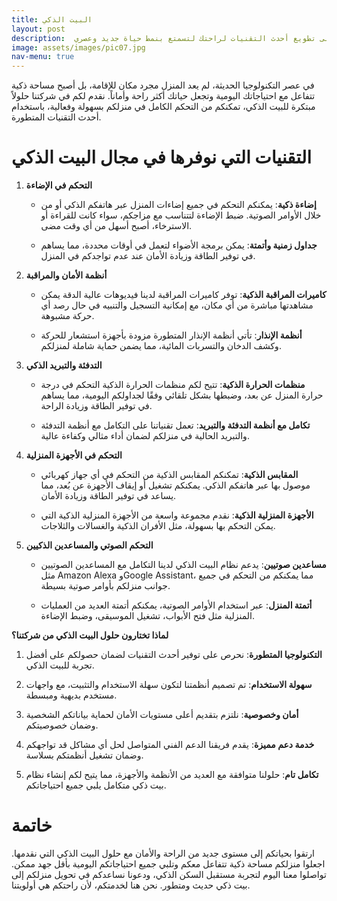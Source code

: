 ```yaml
---
title: البيت الذكي
layout: post
description:  نساعدك على تطويع أحدث التقنيات لراحتك لتسمتع بنمط حياة جديد وعصري
image: assets/images/pic07.jpg
nav-menu: true
---
```



في عصر التكنولوجيا الحديثة، لم يعد المنزل مجرد مكان للإقامة، بل أصبح مساحة ذكية تتفاعل مع احتياجاتك اليومية وتجعل حياتك أكثر راحة وأماناً. نقدم لكم في شركتنا حلولاً مبتكرة للبيت الذكي، تمكنكم من التحكم الكامل في منزلكم بسهولة وفعالية، باستخدام أحدث التقنيات المتطورة.

# التقنيات التي نوفرها في مجال البيت الذكي

1. **التحكم في الإضاءة**

   - **إضاءة ذكية**: يمكنكم التحكم في جميع إضاءات المنزل عبر هاتفكم الذكي أو من خلال الأوامر الصوتية. ضبط الإضاءة لتتناسب مع مزاجكم، سواء كانت للقراءة أو الاسترخاء، أصبح أسهل من أي وقت مضى.

   - **جداول زمنية وأتمتة**: يمكن برمجة الأضواء لتعمل في أوقات محددة، مما يساهم في توفير الطاقة وزيادة الأمان عند عدم تواجدكم في المنزل.

2. **أنظمة الأمان والمراقبة**

   - **كاميرات المراقبة الذكية**: توفر كاميرات المراقبة لدينا فيديوهات عالية الدقة يمكن مشاهدتها مباشرة من أي مكان، مع إمكانية التسجيل والتنبيه في حال رصد أي حركة مشبوهة.

   - **أنظمة الإنذار**: تأتي أنظمة الإنذار المتطورة مزودة بأجهزة استشعار للحركة وكشف الدخان والتسربات المائية، مما يضمن حماية شاملة لمنزلكم.

3. **التدفئة والتبريد الذكي**

   - **منظمات الحرارة الذكية**: تتيح لكم منظمات الحرارة الذكية التحكم في درجة حرارة المنزل عن بعد، وضبطها بشكل تلقائي وفقًا لجداولكم اليومية، مما يساهم في توفير الطاقة وزيادة الراحة.

   - **تكامل مع أنظمة التدفئة والتبريد**: تعمل تقنياتنا على التكامل مع أنظمة التدفئة والتبريد الحالية في منزلكم لضمان أداء مثالي وكفاءة عالية.

4. **التحكم في الأجهزة المنزلية**

   - **المقابس الذكية**: تمكنكم المقابس الذكية من التحكم في أي جهاز كهربائي موصول بها عبر هاتفكم الذكي. يمكنكم تشغيل أو إيقاف الأجهزة عن بُعد، مما يساعد في توفير الطاقة وزيادة الأمان.

   - **الأجهزة المنزلية الذكية**: نقدم مجموعة واسعة من الأجهزة المنزلية الذكية التي يمكن التحكم بها بسهولة، مثل الأفران الذكية والغسالات والثلاجات.

5. **التحكم الصوتي والمساعدين الذكيين**

   - **مساعدين صوتيين**: يدعم نظام البيت الذكي لدينا التكامل مع المساعدين الصوتيين مثل Amazon Alexa وGoogle Assistant، مما يمكنكم من التحكم في جميع جوانب منزلكم بأوامر صوتية بسيطة.

   - **أتمتة المنزل**: عبر استخدام الأوامر الصوتية، يمكنكم أتمتة العديد من العمليات المنزلية مثل فتح الأبواب، تشغيل الموسيقى، وضبط الإضاءة.

**لماذا تختارون حلول البيت الذكي من شركتنا؟**

1. **التكنولوجيا المتطورة**: نحرص على توفير أحدث التقنيات لضمان حصولكم على أفضل تجربة للبيت الذكي.

2. **سهولة الاستخدام**: تم تصميم أنظمتنا لتكون سهلة الاستخدام والتثبيت، مع واجهات مستخدم بديهية ومبسطة.

3. **أمان وخصوصية**: نلتزم بتقديم أعلى مستويات الأمان لحماية بياناتكم الشخصية وضمان خصوصيتكم.

4. **خدمة دعم مميزة**: يقدم فريقنا الدعم الفني المتواصل لحل أي مشاكل قد تواجهكم وضمان تشغيل أنظمتكم بسلاسة.

5. **تكامل تام**: حلولنا متوافقة مع العديد من الأنظمة والأجهزة، مما يتيح لكم إنشاء نظام بيت ذكي متكامل يلبي جميع احتياجاتكم.

# خاتمة

ارتقوا بحياتكم إلى مستوى جديد من الراحة والأمان مع حلول البيت الذكي التي نقدمها. اجعلوا منزلكم مساحة ذكية تتفاعل معكم وتلبي جميع احتياجاتكم اليومية بأقل جهد ممكن. تواصلوا معنا اليوم لتجربة مستقبل السكن الذكي، ودعونا نساعدكم في تحويل منزلكم إلى بيت ذكي حديث ومتطور. نحن هنا لخدمتكم، لأن راحتكم هي أولويتنا.
